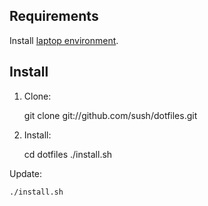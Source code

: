 Requirements
------------

Install [laptop environment](https://github.com/sush/laptop).

Install
-------

1) Clone:

    git clone git://github.com/sush/dotfiles.git

2) Install:

    cd dotfiles
    ./install.sh

Update:

    ./install.sh

